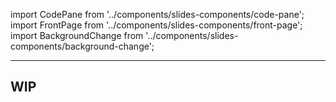 import CodePane from '../components/slides-components/code-pane';
import FrontPage from '../components/slides-components/front-page';
import BackgroundChange from '../components/slides-components/background-change';

<FrontPage title="07 Responsive Web development lab 🧪" />

---

## WIP
